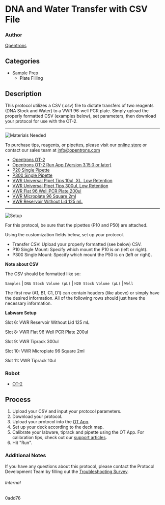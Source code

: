 # DNA and Water Transfer with CSV File

### Author
[Opentrons](https://opentrons.com/)

## Categories
* Sample Prep
	* Plate Filling


## Description
This protocol utilizes a CSV (.csv) file to dictate transfers of two reagents (DNA Stock and Water) to a VWR 96-well PCR plate. Simply upload the properly formatted CSV (examples below), set parameters, then download your protocol for use with the OT-2.

---
![Materials Needed](https://s3.amazonaws.com/opentrons-protocol-library-website/custom-README-images/001-General+Headings/materials.png)

To purchase tips, reagents, or pipettes, please visit our [online store](https://shop.opentrons.com/) or contact our sales team at [info@opentrons.com](mailto:info@opentrons.com)

* [Opentrons OT-2](https://shop.opentrons.com/collections/ot-2-robot/products/ot-2)
* [Opentrons OT-2 Run App (Version 3.15.0 or later)](https://opentrons.com/ot-app/)
* [P20 Single Pipette](https://shop.opentrons.com/collections/ot-2-robot/products/single-channel-electronic-pipette)
* [P300 Single Pipette](https://shop.opentrons.com/collections/ot-2-robot/products/single-channel-electronic-pipette)
* [VWR Universal Pipet Tips 10ul, XL, Low Retention](https://us.vwr.com/store/catalog/product.jsp?catalog_number=76323-388)
* [VWR Universal Pipet Tips 300ul, Low Retention](https://us.vwr.com/store/catalog/product.jsp?catalog_number=76322-148)
* [VWR Flat 96 Well PCR Plate 200ul](https://us.vwr.com/store/catalog/product.jsp?catalog_number=82006-636)
* [VWR Microplate 96 Square 2ml](https://us.vwr.com/store/product?keyword=75870-792)
* [VWR Reservoir Without Lid 125 mL](https://us.vwr.com/store/catalog/product.jsp?catalog_number=89049-028)



---
![Setup](https://s3.amazonaws.com/opentrons-protocol-library-website/custom-README-images/001-General+Headings/Setup.png)

For this protocol, be sure that the pipettes (P10 and P50) are attached.

Using the customization fields below, set up your protocol.
* Transfer CSV: Upload your properly formatted (see below) CSV.
* P10 Single Mount: Specify which mount the P10 is on (left or right).
* P300 Single Mount: Specify which mount the P50 is on (left or right).

**Note about CSV**

The CSV should be formatted like so:

`Samples` | `DNA Stock Volume (µL)` | `H20 Stock Volume (µL)` | `Well`

The first row (A1, B1, C1, D1) can contain headers (like above) or simply have the desired information. All of the following rows should just have the necessary information.

**Labware Setup**

Slot 6: VWR Reservoir Without Lid 125 mL

Slot 8: VWR Flat 96 Well PCR Plate 200ul

Slot 9: VWR Tiprack 300ul

Slot 10: VWR Microplate 96 Square 2ml

Slot 11: VWR Tiprack 10ul

### Robot
* [OT-2](https://opentrons.com/ot-2)

## Process

1. Upload your CSV and input your protocol parameters.
2. Download your protocol.
3. Upload your protocol into the [OT App](https://opentrons.com/ot-app).
4. Set up your deck according to the deck map.
5. Calibrate your labware, tiprack and pipette using the OT App. For calibration tips, check out our [support articles](https://support.opentrons.com/en/collections/1559720-guide-for-getting-started-with-the-ot-2).
6. Hit "Run".

### Additional Notes
If you have any questions about this protocol, please contact the Protocol Development Team by filling out the [Troubleshooting Survey](https://protocol-troubleshooting.paperform.co/).

###### Internal
0add76
